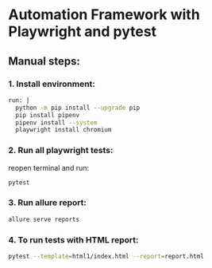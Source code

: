 # Automation Framework with Playwright and pytest

## Manual steps:
### 1. Install environment:

```bash
run: |
  python -m pip install --upgrade pip
  pip install pipenv
  pipenv install --system
  playwright install chromium
```

### 2. Run all playwright tests:
reopen terminal and run:
```bash
pytest
```

### 3. Run allure report:
```bash
allure serve reports
```

### 4. To run tests with HTML report:
```bash
pytest --template=html1/index.html --report=report.html
```
